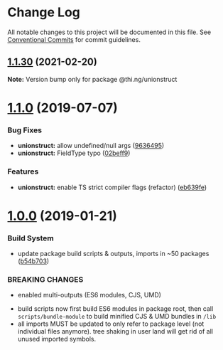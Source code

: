 # Change Log

All notable changes to this project will be documented in this file.
See [Conventional Commits](https://conventionalcommits.org) for commit guidelines.

## [1.1.30](https://github.com/thi-ng/umbrella/compare/@thi.ng/unionstruct@1.1.29...@thi.ng/unionstruct@1.1.30) (2021-02-20)

**Note:** Version bump only for package @thi.ng/unionstruct





# [1.1.0](https://github.com/thi-ng/umbrella/compare/@thi.ng/unionstruct@1.0.6...@thi.ng/unionstruct@1.1.0) (2019-07-07)

### Bug Fixes

* **unionstruct:** allow undefined/null args ([9636495](https://github.com/thi-ng/umbrella/commit/9636495))
* **unionstruct:** FieldType typo ([02beff9](https://github.com/thi-ng/umbrella/commit/02beff9))

### Features

* **unionstruct:** enable TS strict compiler flags (refactor) ([eb639fe](https://github.com/thi-ng/umbrella/commit/eb639fe))

# [1.0.0](https://github.com/thi-ng/umbrella/compare/@thi.ng/unionstruct@0.1.19...@thi.ng/unionstruct@1.0.0) (2019-01-21)

### Build System

* update package build scripts & outputs, imports in ~50 packages ([b54b703](https://github.com/thi-ng/umbrella/commit/b54b703))

### BREAKING CHANGES

* enabled multi-outputs (ES6 modules, CJS, UMD)

- build scripts now first build ES6 modules in package root, then call
  `scripts/bundle-module` to build minified CJS & UMD bundles in `/lib`
- all imports MUST be updated to only refer to package level
  (not individual files anymore). tree shaking in user land will get rid of
  all unused imported symbols.
